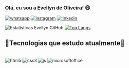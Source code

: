 ###  Olá, eu sou a Evellyn de Oliveira! 😄

[![ whatsapp ](https://img.shields.io/badge/WhatsApp-25D366?style=for-the-badge&logo=whatsapp&logoColor=white)](https://wa.me/+5511959733267?text=Ol%C3%A1%20)
[![ instagram ](https://img.shields.io/badge/Instagram-E4405F?style=for-the-badge&logo=instagram&logoColor=white)](https://www.instagram.com/evy_kordei/)
[![ linkedin ](https://img.shields.io/badge/LinkedIn-0077B5?style=for-the-badge&logo=linkedin&logoColor=white)](https://linkedin.com/in/evypersonal) 

![ Estatísticas Evellyn GitHub ](https://github-readme-stats.vercel.app/api?username=evypersonal&show_icons=true&theme=highcontrast)
[![Top Langs](https://github-readme-stats.vercel.app/api/top-langs/?username=evypersonal&layout=compact&show_icons=true&theme=algolia)](https://github.com/evypersonal/github-readme-stats)

##  🚀Tecnologias que estudo atualmente🚀

<div style="display: inline_block"><br/>
<img align="center" alt="html5" src="https://img.shields.io/badge/HTML5-E34F26?style=for-the-badge&logo=html5&logoColor=white" />
<img align="center" alt="css3" src="https://img.shields.io/badge/CSS3-1572B6?style=for-the-badge&logo=css3&logoColor=white" />
<img align="center" alt="js" src="https://img.shields.io/badge/JavaScript-F7DF1E?style=for-the-badge&logo=javascript&logoColor=black" />
<img align="center" alt="microsoftoffice" src="https://img.shields.io/badge/Microsoft_Office-D83B01?style=for-the-badge&logo=microsoft-office&logoColor=white" />
</div>
